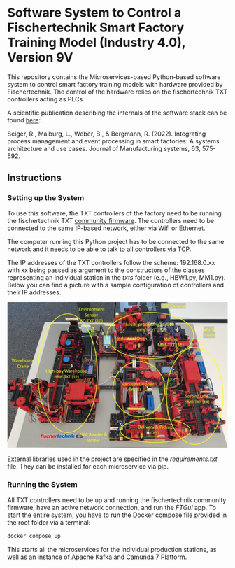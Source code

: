 # Software System to Control a Fischertechnik Smart Factory Training Model (Industry 4.0), Version 9V

This repository contains the Microservices-based Python-based software system to control smart factory training models with hardware provided by Fischertechnik.
The control of the hardware relies on the fischertechnik TXT controllers acting as PLCs.

A scientific publication describing the internals of the software stack can be found [here](https://www.sciencedirect.com/science/article/pii/S0278612522000814):

Seiger, R., Malburg, L., Weber, B., & Bergmann, R. (2022). Integrating process management and event processing in smart factories: A systems architecture and use cases. Journal of Manufacturing systems, 63, 575-592.

## Instructions

### Setting up the System
To use this software, the TXT controllers of the factory need to be running the fischertechnik TXT [community firmware](https://cfw.ftcommunity.de/ftcommunity-TXT/en/).
The controllers need to be connected to the same IP-based network, either via Wifi or Ethernet.

The computer running this Python project has to be connected to the same network and it needs to be able to talk to all controllers via TCP.

The IP addresses of the TXT controllers follow the scheme: 192.168.0.xx with xx being passed as argument to the constructors
of the classes representing an individual station in the *txts* folder (e.g., HBW1.py, MM1.py). Below you can find a picture
with a sample configuration of controllers and their IP addresses.

![image](Stations.jpg)

External libraries used in the project are specified in the *requirements.txt* file. They can be installed for each microservice via pip.

### Running the System

All TXT controllers need to be up and running the fischertechnik community firmware, have an active network connection, and run the *FTGui* app.
To start the entire system, you have to run the Docker compose file provided in the root folder via a terminal:
```bash
docker compose up
```
This starts all the microservices for the individual production stations, as well as an instance of Apache Kafka and Camunda 7 Platform.